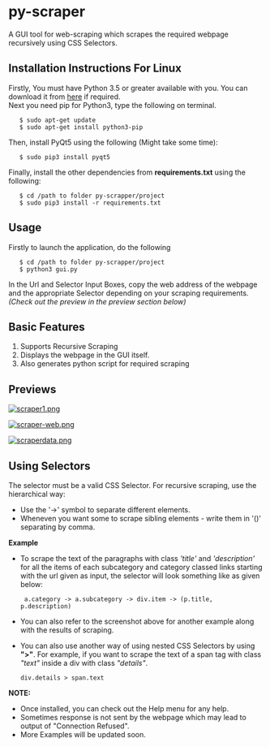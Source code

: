 # py-scraper

A GUI tool for web-scraping which scrapes the required webpage recursively using CSS Selectors.

## Installation Instructions For Linux

Firstly, You must have Python 3.5 or greater available with you. You can download it from [here](https://www.python.org/downloads/) if required.  
Next you need pip for Python3, type the following on terminal.  
```
   $ sudo apt-get update  
   $ sudo apt-get install python3-pip
```  
Then, install PyQt5 using the following (Might take some time):  
```
   $ sudo pip3 install pyqt5
```  
Finally, install the other dependencies from **requirements.txt** using the following:  
```
   $ cd /path to folder py-scrapper/project
   $ sudo pip3 install -r requirements.txt
```

## Usage
Firstly to launch the application, do the following  
```
   $ cd /path to folder py-scrapper/project
   $ python3 gui.py
```
In the Url and Selector Input Boxes, copy the web address of the webpage and the appropriate Selector
depending on your scraping requirements. *(Check out the preview in the preview section below)*

## Basic Features  
1. Supports Recursive Scraping
2. Displays the webpage in the GUI itself.
3. Also generates python script for required scraping

## Previews  

[![scraper1.png](https://s25.postimg.cc/8vxwds5tb/scraper1.png)](https://postimg.cc/image/kl1w1qwrv/)

[![scraper-web.png](https://s25.postimg.cc/4pd1yg67j/scraper-web.png)](https://postimg.cc/image/m2ncdb1ij/)

[![scraperdata.png](https://s25.postimg.cc/87p1uu73j/scraperdata.png)](https://postimg.cc/image/j7a96fxij/)

## Using Selectors
The selector must be a valid CSS Selector. For recursive scraping, use the hierarchical way:  

* Use the '->' symbol to separate different elements.
* Wheneven you want some to scrape sibling elements - write them in '()' separating by comma.

**Example**  

+ To scrape the text of the paragraphs with class *'title'* and *'description'* for all the items of each subcategory and category classed links starting with the url given as input, the selector will look something like as given below:

       a.category -> a.subcategory -> div.item -> (p.title, p.description)

+ You can also refer to the screenshot above for another example along with the results of scraping.  
+ You can also use another way of using nested CSS Selectors by using **">"**. For example, if you want to scrape the text of a span tag with class *"text"* inside a div with class *"details"*. 

      div.details > span.text


**NOTE:**  

+ Once installed, you can check out the Help menu for any help.  
+ Sometimes response is not sent by the webpage which may lead to output of "Connection Refused".
+ More Examples will be updated soon.
